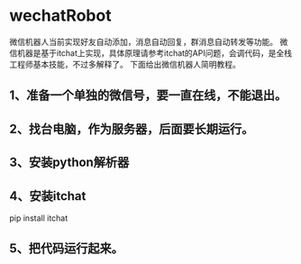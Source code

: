 # wechatRobot
微信机器人当前实现好友自动添加，消息自动回复，群消息自动转发等功能。
微信机器是基于itchat上实现，具体原理请参考itchat的API问题，会调代码，是全栈工程师基本技能，不过多解释了。
下面给出微信机器人简明教程。
## 1、准备一个单独的微信号，要一直在线，不能退出。
## 2、找台电脑，作为服务器，后面要长期运行。
## 3、安装python解析器
## 4、安装itchat
pip install itchat
## 5、把代码运行起来。
